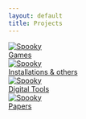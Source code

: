 ```yaml
---
layout: default
title: Projects
---
```


<a href="/games.html" class="hover-link">
  <img class="projects-square" src="/portfolio/images/spooky.png" alt="Spooky">
  <div class="projects-text">Games</div>
</a>

<a href="/instal_other.html" class="hover-link">
  <img class="projects-square" src="/portfolio/images/spooky.png" alt="Spooky">
  <div class="projects-text">Installations & others</div>
</a>

<a href="/tools.html" class="hover-link">
  <img class="projects-square" src="/portfolio/images/spooky.png" alt="Spooky">
  <div class="projects-text">Digital Tools</div>
</a>

<a href="/papers.html" class="hover-link">
  <img class="projects-square" src="/portfolio/images/spooky.png" alt="Spooky">
  <div class="projects-text">Papers</div>
</a>